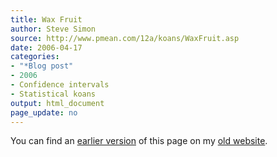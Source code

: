 ```yaml
---
title: Wax Fruit
author: Steve Simon
source: http://www.pmean.com/12a/koans/WaxFruit.asp
date: 2006-04-17
categories:
- "*Blog post"
- 2006
- Confidence intervals
- Statistical koans
output: html_document
page_update: no
---
```



You can find an [earlier version][sim1] of this page on my [old website][sim2].

[sim1]: http://www.pmean.com/12a/koans/WaxFruit.asp
[sim2]: http://www.pmean.com

